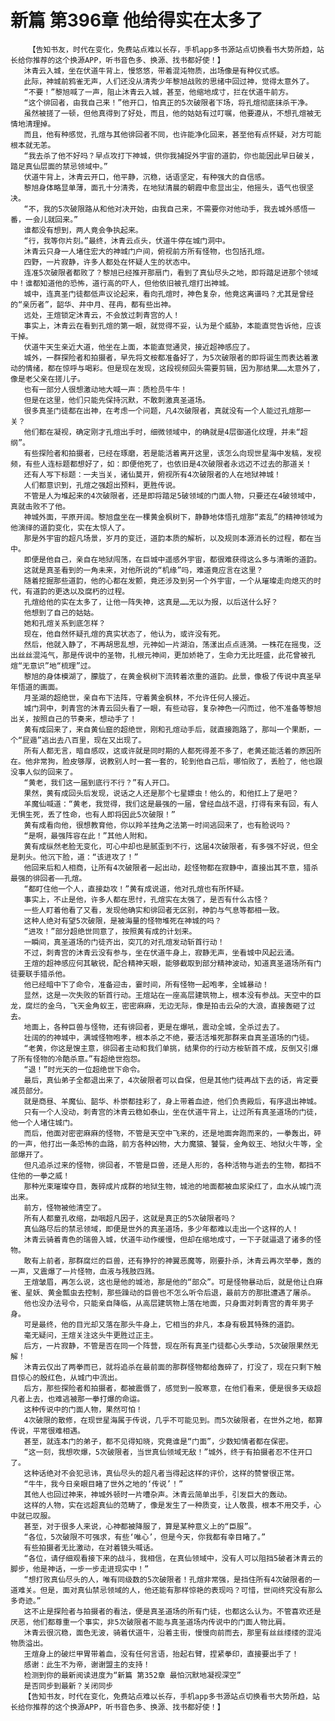 # 新篇 第396章 他给得实在太多了
        【告知书友，时代在变化，免费站点难以长存，手机app多书源站点切换看书大势所趋，站长给你推荐的这个换源APP，听书音色多、换源、找书都好使！】
       沐青云入城，坐在伏道牛背上，慢悠悠，带着混沌物质，出场像是有种仪式感。
       此际，神城前鸦雀无声，人们还没从清秀少年黎旭战败的思绪中回过神，觉得太意外了。
       “不要！”黎旭喊了一声，阻止沐青云入城，甚至，他缩地成寸，拦在伏道牛前方。
       “这个徘回者，由我自己来！”他开口，怕真正的5次破限者下场，将孔煊彻底抹杀干净。
       虽然被搓了一顿，但他真得到了好处，而且，他的姑姑有过叮嘱，他要遵从，不想孔煊被无情地清理掉。
       而且，他有种感觉，孔煊与其他徘回者不同，也许能净化回来，甚至他有点怀疑，对方可能根本就无恙。
       “我去杀了他不好吗？早点攻打下神城，供你我捕捉外宇宙的道韵，你也能因此早日破关，踏足真仙层面的禁忌领域中。”
       伏道牛背上，沐青云开口，他平静，沉稳，话语坚定，有种强大的自信感。
       黎旭身体略显单薄，面孔十分清秀，在地狱清晨的朝霞中愈显出尘，他摇头，语气也很坚决。
       “不，我的5次破限路从和他对决开始，由我自己来，不需要你对他动手，我去城外感悟一番，一会儿就回来。”
       谁都没有想到，两人竟会争执起来。
       “行，我等你片刻。”最终，沐青云点头，伏道牛停在城门洞中。
       沐青云只身一人堵住宏大的神城门户间，俯视前方所有怪物，也包括孔煊。
       四野，一片寂静，许多人都处在怀疑人生的状态中。
       连准5次破限者都败了？黎旭已经推开那扇门，看到了真仙尽头之地，即将踏足进那个领域中！谁都知道他的恐怖，道行高的吓人，但他依旧被孔煊打出神城。
       城中，连真圣门徒都低声议论起来，看向孔煊时，神色复杂，他竟这离谱吗？尤其是曾经的“亲历者”，韶华、井中月、荏冉，都有些出神。
       远处，王煊锁定沐青云，不会放过刺青宫的人！
       事实上，沐青云在看到孔煊的第一眼，就觉得不妥，认为是个威胁，本能直觉告诉他，应该干掉。
       伏道牛天生亲近大道，他坐在上面，本能直觉通灵，接近超神感应了。
       城外，一群探险者和拍摄者，早先将文桉都准备好了，为5次破限者的即将诞生而表达着激动的情绪，都在惊呼与喝彩。但是现在发现，这段视频回头需要剪辑，因为那结果……太意外了，像是老父亲在搓儿子。
       也有一部分人很想激动地大喊一声：质检员牛牛！
       但是在这里，他们只能先保持沉默，不敢刺激真圣道场。
       很多真圣门徒都在出神，在考虑一个问题，凡4次破限者，真就没有一个人能过孔煊那一关？
       他们都在凝视，确定刚才孔煊出手时，细微领域中，的确就是4层御道化纹理，并未“超纲”。
       有些探险者和拍摄者，已经在琢磨，若是能活着离开这里，该怎么向现世星海中发稿，发视频，有些人连标题都想好了，如：即便他死了，也依旧是4次破限者永远迈不过去的那道关！
       还有人写下标题：一夫当关，诸仙莫开，俯视所有4次破限者的人在地狱神城！
       人们都意识到，孔煊之强超出预料，更胜传说。
       不管是人为堆起来的4次破限者，还是即将踏足5破领域的门面人物，只要还在4破领域中，真就击败不了他。
       神城外面，平原开阔。黎旭盘坐在一棵黄金枫树下，静静地体悟孔煊那“紊乱”的精神领域为他演绎的道韵变化，实在太惊人了。
       那是外宇宙的超凡场景，岁月的变迁，道韵本质的解析，以及规则本源消长的过程，都在当中。
       即便是他自己，亲自在地狱闯荡，在巨城中遥感外宇宙，都很难获得这么多与清晰的道韵。
       这就是真圣看到的一角未来，对他所说的“机缘”吗，难道竟应言在这里？
       随着挖掘那些道韵，他的心都在发颤，竟还涉及到另一个外宇宙，一个从璀璨走向熄灭的时代，有道韵的更迭以及腐朽的过程。
       孔煊给他的实在太多了，让他一阵失神，这真是……无以为报，以后送什么好？
       他想到了自己的姑姑。
       她和孔煊关系到底怎样？
       现在，他自然怀疑孔煊的真实状态了，他认为，或许没有死。
       然后，他就入静了，不再胡思乱想，元神如一片湖泊，荡漾出点点涟漪。一株花在摇曳，泛出丝丝混沌气，那是传说中的圣物，扎根元神间，更加娇艳了，生命力无比旺盛，此花曾被孔煊“无意识”地“梳理”过。
       黎旭的身体模湖了，朦胧了，在黄金枫树下流转着浓重的道韵。此景，像极了传说中真圣早年悟道的画面。
       月圣湖的超绝世，亲自布下法阵，守着黄金枫林，不允许任何人接近。
       城门洞中，刺青宫的沐青云回头看了一眼，有些动容，复杂神色一闪而过，他不准备等黎旭出关，按照自己的节奏来，想动手了！
       黄有成回来了，来自黄仙窟的超绝世，刚和孔煊动手后，就直接跑路了，那叫一个果断，一个“屁遁”逃出去八百里，现在又出现了。
       所有人都无言，暗自感叹，这或许就是同时期的人都死得差不多了，老黄还能活着的原因所在。他非常狗，脸皮够厚，说教别人时一套一套的，轮到他自己后，哪怕败了，丢脸了，他也跟没事人似的回来了。
       “黄老，我们这一届到底行不行？”有人开口。
       果然，黄有成回头后发现，说话之人还是那个七星嫖虫！他么的，和他扛上了是吧？
       羊魔仙喊道：“黄老，我觉得，我们这是最强的一届，曾经血战不退，打得有来有回，有人无惧生死，丢了性命，也有人即将因此5次破限！”
       黄有成看向他，很想教育他，你以羚羊挂角之法第一时间逃回来了，也有脸说吗？
       “是啊，最强阵容在此！”其他人附和。
       黄有成纵然老脸无变化，可心中却也是腻歪到不行，这届4次破限者，有多强不好说，但全是刺头。他沉下脸，道：“该进攻了！”
       他回来后和人相商，让所有4次破限者一起出动，趁怪物都在寂静中，直接出其不意，猎杀最强的徘回者——孔煊。
       “都盯住他一个人，直接勐攻！”黄有成说道，他对孔煊也有所怀疑。
       事实上，不止是他，许多人都在思忖，孔煊实在太强了，是否有什么古怪？
       一些人盯着他看了又看，发现他确实和徘回者无区别，神韵与气息等都相一致。
       这种人绝对有望5次破限，是被海量的怪物堆死在神城的吗？
       “进攻！”部分超绝世同意了，按照黄有成的计划来。
       一瞬间，真圣道场的门徒齐出，突兀的对孔煊发动斩首行动！
       不过，刺青宫的沐青云没有参与，坐在伏道牛身上，寂静无声，坐看城中风起云涌。
       王煊的超神感应何其敏锐，配合精神天眼，能够截取到部分精神波动，知道真圣道场所有门徒要联手猎杀他。
       他已经暗中下了命令，准备迎击，霎时间，所有怪物一起咆孝，全城暴动！
       显然，这是一次失败的斩首行动。王煊站在一座高层建筑物上，根本没有参战。天空中的巨龙，腐烂的金乌，飞天金角蚁王，密密麻麻，无边无际，像是拍击云朵的大浪，直接轰砸了过去。
       地面上，各种巨兽与怪物，还有徘回者，更是在爆吼，震动全城，全杀过去了。
       壮阔的的神城中，满城怪物咆孝，根本杀之不绝，要活活堆死那群来自真圣道场的门徒。
       “老黄，你这是馊主意，徘回者主动和我们单挑，结果你的行动方桉斩首不成，反倒又引爆了所有怪物的冷酷杀意。”有超绝世抱怨。
       “退！”时光天的一位超绝世下命令。
       最后，真仙弟子全都退出来了，4次破限者可以自保，但是其他门徒再战下去的话，肯定要减员部分。
       就是商昼、羊魔仙、韶华、朴崇都挂彩了，身上带着血迹，他们负责殿后，有序退出神城。
       只有一个人没动，刺青宫的沐青云稳如泰山，坐在伏道牛背上，让过所有真圣道场的门徒，他一个人堵住城门。
       而后，他面对密密麻麻的怪物，不管是天空中飞来的，还是地面奔跑而来的，一拳轰出，砰的一声，他打出一条恐怖的血路，前方各种凶物，大力魔猿、饕餮，金角蚁王、地狱火牛等，全部爆开了。
       但凡追杀过来的怪物，徘回者，不管是巨兽，还是人形的，各种活物与逝去的生物，都挡不住他的一拳之威！
       那种光束璀璨夺目，轰碎成片成群的地狱生物，城池的地面都被血浆染红了，血水从城门流出来。
       前方，怪物被他清空了。
       所有人都童孔收缩，勐咽超凡因子，这就是真正的5次破限者吗？
       真仙路尽后的禁忌领域，即便是世外的真圣道场，多少年都难以走出一个这样的人！
       沐青云骑着青色的瑞兽入城，伏道牛动作缓慢，但却在缩地成寸，一下子就逼退了诸多的怪物。
       敢有上前者，那群腐烂的巨兽，还有狰狞的神翼恶魔等，刚要扑杀，沐青云再次举拳，轰的一声，又震爆了一片怪物，血液与残肢四溅。
       王煊皱眉，再怎么说，这也是他的城池，那是他的“部众”。可是怪物暴动后，就是他让白麻雀、星妖、黄金瓢虫去控制，那些躁动的巨兽也不怎么听令后退，最前方的那批遭遇了屠杀。
       他也没办法号令，只能亲自降临，从高层建筑物上落在地面，只身面对刺青宫的青年男子身。
       可是最终，他的目光却又落在那头牛身上，它相当的非凡，本身有极其特殊的道韵。
       毫无疑问，王煊关注这头牛更胜过正主。
       后方，一片寂静，不管是否在同一个阵营，现在所有真圣门徒都心头季动，5次破限果然无解！
       沐青云仅出了两拳而已，就将追杀在最前面的那群怪物都给轰碎了，打没了，现在只剩下触目惊心的殷红色，从城门中流出。
       后方，那些探险者和拍摄者，都被震慑了，感觉到一股寒意，在他们看来，便是很多天级超凡者上去，也难逃被那一拳打爆的命运。
       这种传说中的门面人物，果然可怕！
       4次破限的散修，在现世星海属于传说，几乎不可能见到。而5次破限者，在世外之地，都算传说，平常很难相遇。
       甚至，就连本门的弟子，都不见得知晓，究竟谁是“门面”，少数知情者都在保密。
       “这一刻，我想吹爆，5次破限者，当世真仙领域无敌！”城外，终于有拍摄者忍不住开口了。
       这种话绝对不会犯忌讳，真仙尽头的超凡者当得起这样的评价，这样的赞誉很正常。
       “牛牛，我今日亲眼目睹了世外之地的‘传说’！”
       其他人也回过神来，神城外顿时一片嘈杂声。沐青云简单出手，引发巨大的轰动。
       这样的人物，实在远超真仙的范畴了，像是发生了一种质变，让人敬畏，根本不用交手，心中就已叹服。
       甚至，对于很多人来说，心神都被降服了，算是某种意义上的“臣服”。
       “各位，5次破限不可强求，有些‘唯心’，但是今天，你我都有幸目睹了。”
       有些拍摄者无比激动，在对着镜头喊话。
       “各位，请仔细观看接下来的战斗，我相信，在真仙领域中，没有人可以阻挡5破者沐青云的脚步，他是神话，一步一步走进现实中！”
       “想打败真仙尽头的人，唯有同级数的5次破限者！孔煊非常强，是挡住所有4次破限者的一道难关。但是，面对真仙禁忌领域的人，他还能有那样惊艳的表现吗？可惜，世间终究没有那么多奇迹。”
       这不止是探险者与拍摄者的看法，便是真圣道场的所有门徒，也都这么认为。不管喜欢还是厌恶，他们都尊重一个事实，非5次破限者不能与真圣道场内传说中的门面人物比肩。
       沐青云很沉稳，面色无波，骑着伏道牛，沿着主街，慢慢向前而去，那里有丝丝缕缕的混沌物质溢出。
       王煊身上的破烂甲胃带着血，没有任何言语，抬起右臂，捏紧拳印，直接要出手了！
       感谢：此生不为帝，谢谢盟主的支持！
       检测到你的最新阅读进度为“新篇 第352章 最怕沉默地凝视深空”
       是否同步到最新？关闭同步
       【告知书友，时代在变化，免费站点难以长存，手机app多书源站点切换看书大势所趋，站长给你推荐的这个换源APP，听书音色多、换源、找书都好使！】